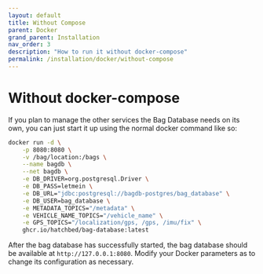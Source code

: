 ```yaml
---
layout: default
title: Without Compose
parent: Docker
grand_parent: Installation
nav_order: 3
description: "How to run it without docker-compose"
permalink: /installation/docker/without-compose
---
```


# Without docker-compose

If you plan to manage the other services the Bag Database needs on its own, you
can just start it up using the normal docker command like so:

```bash
docker run -d \
    -p 8080:8080 \
    -v /bag/location:/bags \
    --name bagdb \
    --net bagdb \
    -e DB_DRIVER=org.postgresql.Driver \
    -e DB_PASS=letmein \
    -e DB_URL="jdbc:postgresql://bagdb-postgres/bag_database" \
    -e DB_USER=bag_database \
    -e METADATA_TOPICS="/metadata" \
    -e VEHICLE_NAME_TOPICS="/vehicle_name" \
    -e GPS_TOPICS="/localization/gps, /gps, /imu/fix" \
    ghcr.io/hatchbed/bag-database:latest
```

After the bag database has successfully started, the bag database should be
available at `http://127.0.0.1:8080`.  Modify your Docker parameters as to change its
configuration as necessary.
